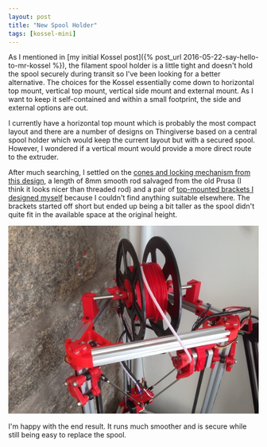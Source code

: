 ```yaml
---
layout: post
title: "New Spool Holder"
tags: [kossel-mini]
---
```


As I mentioned in [my initial Kossel post]({% post_url 2016-05-22-say-hello-to-mr-kossel %}), the filament spool holder is a little tight and doesn't hold the spool securely during transit so I've been looking for a better alternative.  The choices for the Kossel essentially come down to horizontal top mount, vertical top mount, vertical side mount and external mount.  As I want to keep it self-contained and within a small footprint, the side and external options are out.

I currently have a horizontal top mount which is probably the most compact layout and there are a number of designs on Thingiverse based on a central spool holder which would keep the current layout but with a secured spool.  However, I wondered if a vertical mount would provide a more direct route to the extruder.

After much searching, I settled on the [cones and locking mechanism from this design](http://www.thingiverse.com/thing:969358), a length of 8mm smooth rod salvaged from the old Prusa (I think it looks nicer than threaded rod) and a pair of [top-mounted brackets I designed myself](http://www.thingiverse.com/thing:1596187) because I couldn't find anything suitable elsewhere.  The brackets started off short but ended up being a bit taller as the spool didn't quite fit in the available space at the original height.

![](/images/kossel-mini/IMG_0071.tn.jpg)

I'm happy with the end result.  It runs much smoother and is secure while still being easy to replace the spool.
